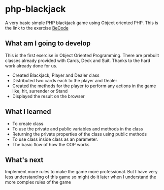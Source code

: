 # php-blackjack

A very basic simple PHP blackjack game using Object oriented PHP. This is the link to the exercise [BeCode](https://github.com/becodeorg/ANT-Lamarr-5.34/tree/main/2.The-Hill/php/4.oop-blackjackgame/code)

## What am I going to develop
This is the first exercise in Object Oriented Programming. There are prebuilt classes already provided with Cards, Deck and Suit. Thanks to the hard work already done for us. 
- Created Blackjack, Player and Dealer class
- Distributed two cards each to the player and Dealer
- Created the methods for the player to perform any actions in the game like, hit, surrender or Stand
- Displayed the result on the browser

## What I learned

- To create class
- To use the private and public variables and methods in the class
- Returning the private properties of the class using public methods
- To use class inside class as an parameter.
- The basic flow of how the OOP works.

## What's next

Implement more rules to make the game more professional. But I have very less understanding of this game so might do it later when I understand the more complex rules of the game

